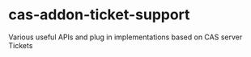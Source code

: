 cas-addon-ticket-support
========================

Various useful APIs and plug in implementations based on CAS server Tickets
